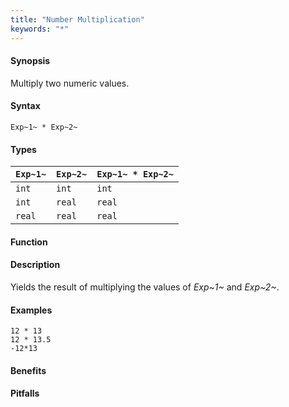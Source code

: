 ```yaml
---
title: "Number Multiplication"
keywords: "*"
---
```


#### Synopsis

Multiply two numeric values.

#### Syntax

`Exp~1~ * Exp~2~`

#### Types


| `Exp~1~` |  `Exp~2~` | `Exp~1~ * Exp~2~`  |
| --- | --- | --- |
| `int`     |  `int`     | `int`                |
| `int`     |  `real`    | `real`               |
| `real`    |  `real`    | `real`               |


#### Function

#### Description

Yields the result of multiplying the values of _Exp~1~_ and _Exp~2~_.

#### Examples

```rascal-shell
12 * 13
12 * 13.5
-12*13
```

#### Benefits

#### Pitfalls

